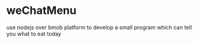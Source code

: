 # weChatMenu
use nodejs over bmob platform to develop a small program which can tell you what to eat today
